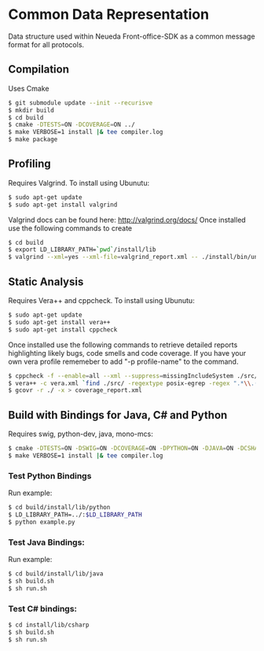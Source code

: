 # Common Data Representation
Data structure used within Neueda Front-office-SDK as a common message format for all protocols.

## Compilation

Uses Cmake

```bash
$ git submodule update --init --recurisve
$ mkdir build
$ cd build
$ cmake -DTESTS=ON -DCOVERAGE=ON ../
$ make VERBOSE=1 install |& tee compiler.log
$ make package
```

## Profiling

Requires Valgrind. To install using Ubunutu: 

```bash
$ sudo apt-get update
$ sudo apt-get install valgrind
```

Valgrind docs can be found here: http://valgrind.org/docs/
Once installed use the following commands to create

```bash
$ cd build
$ export LD_LIBRARY_PATH=`pwd`/install/lib
$ valgrind --xml=yes --xml-file=valgrind_report.xml -- ./install/bin/unittest --gtest_output=xml:../test.xml
```

## Static Analysis

Requires Vera++ and cppcheck. To install using Ubunutu: 

```bash
$ sudo apt-get update
$ sudo apt-get install vera++
$ sudo apt-get install cppcheck
```

Once installed use the following commands to retrieve detailed reports highlighting likely bugs, code smells and code coverage.
If you have your own vera profile rememeber to add "-p profile-name" to the command. 

```bash
$ cppcheck -f --enable=all --xml --suppress=missingIncludeSystem ./src/ 2> ./cppcheck_report.xml
$ vera++ -c vera.xml `find ./src/ -regextype posix-egrep -regex ".*\\.(cc|cpp|h|hpp)"`
$ gcovr -r ./ -x > coverage_report.xml
```

## Build with Bindings for Java, C# and Python

Requires swig, python-dev, java, mono-mcs:

```bash
$ cmake -DTESTS=ON -DSWIG=ON -DCOVERAGE=ON -DPYTHON=ON -DJAVA=ON -DCSHARP=ON ../
$ make VERBOSE=1 install |& tee compiler.log
```

### Test Python Bindings

Run example:

```bash
$ cd build/install/lib/python
$ LD_LIBRARY_PATH=../:$LD_LIBRARY_PATH
$ python example.py
```

### Test Java Bindings:

Run example:

```bash
$ cd build/install/lib/java
$ sh build.sh
$ sh run.sh
```

### Test C# bindings:

```bash
$ cd install/lib/csharp
$ sh build.sh
$ sh run.sh
```
